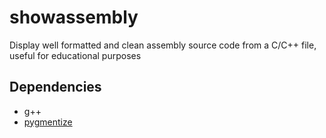 # showassembly
Display well formatted and clean assembly source code from a C/C++ file, useful for educational purposes 

## Dependencies

- g++
- [pygmentize](http://pygments.org/)

